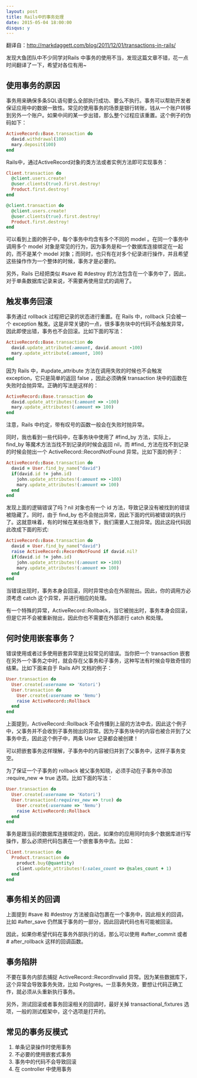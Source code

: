 ```yaml
---
layout: post
title: Rails中的事务处理
date: 2015-05-04 18:00:00
disqus: y
---
```


<!--
create time: 2016-02-03 10:03:54
Author: amoblin

This file is created by Marboo<http://marboo.io> template file $MARBOO_HOME/.media/starts/default.md
本文件由 Marboo<http://marboo.io> 模板文件 $MARBOO_HOME/.media/starts/default.md 创建
-->
翻译自：http://markdaggett.com/blog/2011/12/01/transactions-in-rails/

发现大鱼团队中不少同学对Rails 中事务的使用不当，发现这篇文章不错，花一点时间翻译了一下，希望对各位有用~

## 使用事务的原因
事务用来确保多条SQL语句要么全部执行成功、要么不执行。事务可以帮助开发者保证应用中的数据一致性。常见的使用事务的场景是银行转账，钱从一个账户转移到另外一个账户。如果中间的某一步出错，那么整个过程应该重置。这个例子的伪码如下：

```ruby
ActiveRecord::Base.transaction do
  david.withdrawal(100)
  mary.deposit(100)
end
```

Rails中，通过ActiveRecord对象的类方法或者实例方法即可实现事务：

```ruby
Client.transaction do
  @client.users.create!
  @user.clients(true).first.destroy!
  Product.first.destroy!
end

@client.transaction do
  @client.users.create!
  @user.clients(true).first.destroy!
  Product.first.destroy!
end
```

可以看到上面的例子中，每个事务中均含有多个不同的 model 。在同一个事务中调用多个 model 对象是常见的行为，因为事务是和一个数据库连接绑定在一起的，而不是某个 model 对象；而同时，也只有在对多个纪录进行操作，并且希望这些操作作为一个整体的时候，事务才是必要的。

另外，Rails 已经把类似 #save 和 #destroy 的方法包含在一个事务中了，因此，对于单条数据库记录来说，不需要再使用显式的调用了。

## 触发事务回滚
事务通过 rollback 过程把记录的状态进行重置。在 Rails 中，rollback 只会被一个 exception 触发。这是非常关键的一点，很多事务块中的代码不会触发异常，因此即使出错，事务也不会回滚。比如下面的写法：

```ruby
ActiveRecord::Base.transaction do
  david.update_attribute(:amount, david.amount -100)
  mary.update_attribute(:amount, 100)
end
```

因为 Rails 中，#update_attribute 方法在调用失败的时候也不会触发 exception，它只是简单的返回 false ，因此必须确保 transaction 块中的函数在失败时会抛异常。正确的写法是这样的：

```ruby
ActiveRecord::Base.transaction do
  david.update_attributes!(:amount => -100)
  mary.update_attributes!(:amount => 100)
end
```

注意，Rails 中约定，带有叹号的函数一般会在失败时抛异常。


同时，我也看到一些代码中，在事务块中使用了 #find_by 方法，实际上，find_by 等魔术方法当找不到记录的时候会返回 nil，而 #find_ 方法在找不到记录的时候会抛出一个 ActiveRecord::RecordNotFound 异常。比如下面的例子：

```ruby
ActiveRecord::Base.transaction do
  david = User.find_by_name("david")
  if(david.id != john.id)
    john.update_attributes!(:amount => -100)
    mary.update_attributes!(:amount => 100)
  end
end
```

发现上面的逻辑错误了吗？nil 对象也有一个 id 方法，导致记录没有被找到的错误被隐藏了。同时，由于 find_by 也不会抛出异常，因此下面的代码被错误的执行了。这就意味着，有的时候在某些场景下，我们需要人工抛异常。因此这段代码因此改成下面的形式:

```ruby
ActiveRecord::Base.transaction do
  david = User.find_by_name("david")
  raise ActiveRecord::RecordNotFound if david.nil?
  if(david.id != john.id)
    john.update_attributes!(:amount => -100)
    mary.update_attributes!(:amount => 100)
  end
end
```

当错误出现时，事务本身会回滚，同时异常也会在外层抛出。因此，你的调用方必须考虑 catch 这个异常，并进行相应的处理。

有一个特殊的异常，ActiveRecord::Rollback，当它被抛出时，事务本身会回滚，但是它并不会被重新抛出，因此你也不需要在外部进行 catch 和处理。

## 何时使用嵌套事务？
错误使用或者过多使用嵌套异常是比较常见的错误。当你把一个 transaction 嵌套在另外一个事务之中时，就会存在父事务和子事务，这种写法有时候会导致奇怪的结果。比如下面来自于 Rails API 文档的例子：

```ruby
User.transaction do
  User.create(:username => 'Kotori')
  User.transaction do
    User.create(:username => 'Nemu')
    raise ActiveRecord::Rollback
  end
end
```

上面提到，ActiveRecord::Rollback 不会传播到上层的方法中去，因此这个例子中，父事务并不会收到子事务抛出的异常。因为子事务块中的内容也被合并到了父事务中去，因此这个例子中，两条 User 记录都会被创建！

可以把嵌套事务这样理解，子事务中的内容被归并到了父事务中，这样子事务变空。

为了保证一个子事务的 rollback 被父事务知晓，必须手动在子事务中添加 :require_new => true 选项。比如下面的写法：

```ruby
User.transaction do
  User.create(:username => 'Kotori')
  User.transaction(:requires_new => true) do
    User.create(:username => 'Nemu')
    raise ActiveRecord::Rollback
  end
end
```

事务是跟当前的数据库连接绑定的，因此，如果你的应用同时向多个数据库进行写操作，那么必须把代码包裹在一个嵌套事务中去。比如：

```ruby
Client.transaction do
  Product.transaction do
    product.buy(@quantity)
    client.update_attributes!(:sales_count => @sales_count + 1)
  end
end
```

## 事务相关的回调
上面提到 #save 和 #destroy 方法被自动包裹在一个事务中，因此相关的回调，比如 #after_save 仍然属于事务的一部分，因此回调代码也有可能被回滚。

因此，如果你希望代码在事务外部执行的话，那么可以使用 #after_commit 或者 # after_rollback 这样的回调函数。

## 事务陷阱
不要在事务内部去捕捉 ActiveRecord::RecordInvalid 异常。因为某些数据库下，这个异常会导致事务失效，比如 Postgres。一旦事务失效，要想让代码正确工作，就必须从头重新执行事务。

另外，测试回滚或者事务回滚相关的回调时，最好关掉 transactional_fixtures 选项，一般的测试框架中，这个选项是打开的。

## 常见的事务反模式
1. 单条记录操作时使用事务
2. 不必要的使用嵌套式事务
3. 事务中的代码不会导致回滚
4. 在 controller 中使用事务
